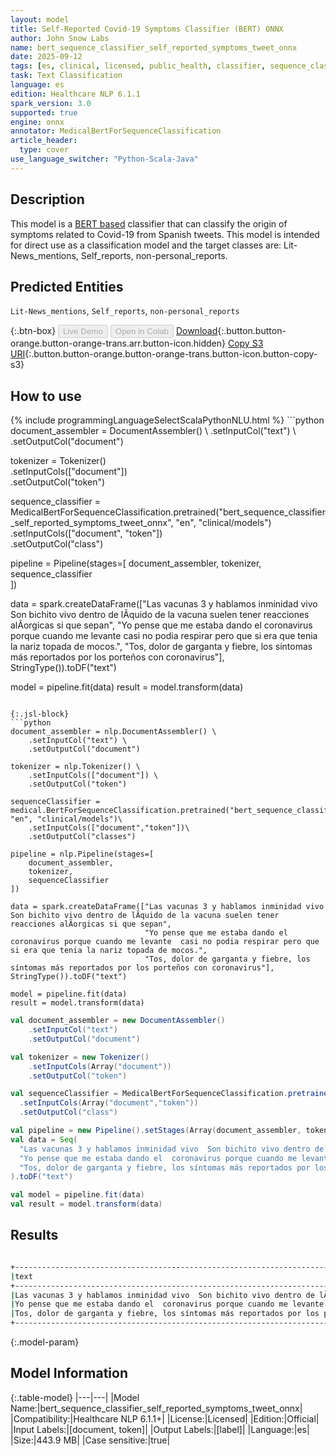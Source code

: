 ```yaml
---
layout: model
title: Self-Reported Covid-19 Symptoms Classifier (BERT) ONNX
author: John Snow Labs
name: bert_sequence_classifier_self_reported_symptoms_tweet_onnx
date: 2025-09-12
tags: [es, clinical, licensed, public_health, classifier, sequence_classification, covid_19, tweet, symptom, onnx]
task: Text Classification
language: es
edition: Healthcare NLP 6.1.1
spark_version: 3.0
supported: true
engine: onnx
annotator: MedicalBertForSequenceClassification
article_header:
  type: cover
use_language_switcher: "Python-Scala-Java"
---
```


## Description

This model is a [BERT based](https://huggingface.co/dccuchile/bert-base-spanish-wwm-cased) classifier that can classify the origin of symptoms related to Covid-19 from Spanish tweets. 
This model is intended for direct use as a classification model and the target classes are: Lit-News_mentions, Self_reports, non-personal_reports.

## Predicted Entities

`Lit-News_mentions`, `Self_reports`, `non-personal_reports`

{:.btn-box}
<button class="button button-orange" disabled>Live Demo</button>
<button class="button button-orange" disabled>Open in Colab</button>
[Download](https://s3.amazonaws.com/auxdata.johnsnowlabs.com/clinical/models/bert_sequence_classifier_self_reported_symptoms_tweet_onnx_es_6.1.1_3.0_1757690978032.zip){:.button.button-orange.button-orange-trans.arr.button-icon.hidden}
[Copy S3 URI](s3://auxdata.johnsnowlabs.com/clinical/models/bert_sequence_classifier_self_reported_symptoms_tweet_onnx_es_6.1.1_3.0_1757690978032.zip){:.button.button-orange.button-orange-trans.button-icon.button-copy-s3}

## How to use



<div class="tabs-box" markdown="1">
{% include programmingLanguageSelectScalaPythonNLU.html %}
```python
document_assembler = DocumentAssembler() \
    .setInputCol("text") \
    .setOutputCol("document")

tokenizer = Tokenizer() \
    .setInputCols(["document"]) \
    .setOutputCol("token")

sequence_classifier = MedicalBertForSequenceClassification.pretrained("bert_sequence_classifier_self_reported_symptoms_tweet_onnx", "en", "clinical/models")\
  .setInputCols(["document", "token"])\
  .setOutputCol("class")

pipeline = Pipeline(stages=[
    document_assembler, 
    tokenizer,
    sequence_classifier    
])

data = spark.createDataFrame(["Las vacunas 3 y hablamos inminidad vivo  Son bichito vivo dentro de lÃ­quido de la vacuna suelen tener reacciones alÃorgicas si que sepan",
                              "Yo pense que me estaba dando el  coronavirus porque cuando me levante  casi no podia respirar pero que si era que tenia la nariz topada de mocos.",
                              "Tos, dolor de garganta y fiebre, los síntomas más reportados por los porteños con coronavirus"], StringType()).toDF("text")

model = pipeline.fit(data)
result = model.transform(data)
```

{:.jsl-block}
```python
document_assembler = nlp.DocumentAssembler() \
    .setInputCol("text") \
    .setOutputCol("document")

tokenizer = nlp.Tokenizer() \
    .setInputCols(["document"]) \
    .setOutputCol("token")

sequenceClassifier = medical.BertForSequenceClassification.pretrained("bert_sequence_classifier_self_reported_symptoms_tweet_onnx", "en", "clinical/models")\
    .setInputCols(["document","token"])\
    .setOutputCol("classes")

pipeline = nlp.Pipeline(stages=[
    document_assembler,
    tokenizer,
    sequenceClassifier
])

data = spark.createDataFrame(["Las vacunas 3 y hablamos inminidad vivo  Son bichito vivo dentro de lÃ­quido de la vacuna suelen tener reacciones alÃorgicas si que sepan",
                              "Yo pense que me estaba dando el  coronavirus porque cuando me levante  casi no podia respirar pero que si era que tenia la nariz topada de mocos.",
                              "Tos, dolor de garganta y fiebre, los síntomas más reportados por los porteños con coronavirus"], StringType()).toDF("text")

model = pipeline.fit(data)
result = model.transform(data)

```
```scala
val document_assembler = new DocumentAssembler() 
    .setInputCol("text") 
    .setOutputCol("document")

val tokenizer = new Tokenizer() 
    .setInputCols(Array("document")) 
    .setOutputCol("token")

val sequenceClassifier = MedicalBertForSequenceClassification.pretrained("bert_sequence_classifier_self_reported_symptoms_tweet_onnx", "en", "clinical/models")
  .setInputCols(Array("document","token"))
  .setOutputCol("class")

val pipeline = new Pipeline().setStages(Array(document_assembler, tokenizer, sequenceClassifier))
val data = Seq(
  "Las vacunas 3 y hablamos inminidad vivo  Son bichito vivo dentro de lÃ­quido de la vacuna suelen tener reacciones alÃorgicas si que sepan",
  "Yo pense que me estaba dando el  coronavirus porque cuando me levante  casi no podia respirar pero que si era que tenia la nariz topada de mocos.",
  "Tos, dolor de garganta y fiebre, los síntomas más reportados por los porteños con coronavirus"
).toDF("text")

val model = pipeline.fit(data)
val result = model.transform(data)
```
</div>

## Results

```bash

+-------------------------------------------------------------------------------------------------------------------------------------------------+----------------------+
|text                                                                                                                                             |result                |
+-------------------------------------------------------------------------------------------------------------------------------------------------+----------------------+
|Las vacunas 3 y hablamos inminidad vivo  Son bichito vivo dentro de lÃ­quido de la vacuna suelen tener reacciones alÃorgicas si que sepan         |[non-personal_reports]|
|Yo pense que me estaba dando el  coronavirus porque cuando me levante  casi no podia respirar pero que si era que tenia la nariz topada de mocos.|[Self_reports]        |
|Tos, dolor de garganta y fiebre, los síntomas más reportados por los porteños con coronavirus                                                    |[Lit-News_mentions]   |
+-------------------------------------------------------------------------------------------------------------------------------------------------+----------------------+
```

{:.model-param}
## Model Information

{:.table-model}
|---|---|
|Model Name:|bert_sequence_classifier_self_reported_symptoms_tweet_onnx|
|Compatibility:|Healthcare NLP 6.1.1+|
|License:|Licensed|
|Edition:|Official|
|Input Labels:|[document, token]|
|Output Labels:|[label]|
|Language:|es|
|Size:|443.9 MB|
|Case sensitive:|true|